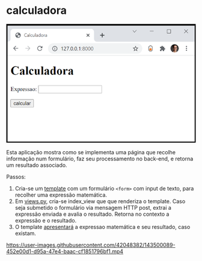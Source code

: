 # calculadora

![](calculadoraView.png)

Esta aplicação mostra como se implementa uma página que recolhe informação num formulário, faz seu processamento no back-end, e retorna um resultado associado.

Passos: 
1. Cria-se um [template](https://github.com/CR-21-22/calculadora/blob/main/calculadora/templates/calculadora/index.html#L10) com um formulário `<form>` com input de texto, para recolher uma expressão matemática. 
2. Em [views.py](https://github.com/CR-21-22/calculadora/blob/main/calculadora/views.py), cria-se index_view que que renderiza o template. Caso seja submetido o formulário via mensagem HTTP post, extrai a expressão enviada e avalia o resultado. Retorna no contexto a expressão e o resultado.
3. O template [apresentará](https://github.com/CR-21-22/calculadora/blob/main/calculadora/templates/calculadora/index.html#L17) a expressao matemática e seu resultado, caso existam.

https://user-images.githubusercontent.com/42048382/143500089-452e00d1-d95a-47e4-baac-cf1851796bf1.mp4

